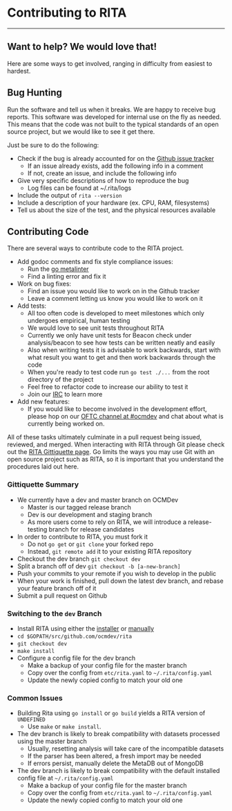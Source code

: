 # Contributing to RITA
---
## Want to help? We would love that!
Here are some ways to get involved, ranging in
difficulty from easiest to hardest.

## Bug Hunting
Run the software and tell us when it breaks. We are happy to receive bug
reports. This software was developed for internal use
on the fly as needed. This means that the code was not built to the
typical standards of an open source project, but we would like to see it get
there.

Just be sure to do the following:
* Check if the bug is already accounted for on the
[Github issue tracker](https://github.com/ocmdev/rita/issues)
  * If an issue already exists, add the following info in a comment
  * If not, create an issue, and include the following info
* Give very specific descriptions of how to reproduce the bug
  * Log files can be found at ~/.rita/logs
* Include the output of `rita --version`
* Include a description of your hardware (ex. CPU, RAM, filesystems)
* Tell us about the size of the test, and the physical resources available

## Contributing Code
There are several ways to contribute code to the RITA project.
* Add godoc comments and fix style compliance issues:
  * Run the [go metalinter](https://github.com/alecthomas/gometalinter)
  * Find a linting error and fix it
* Work on bug fixes:
  * Find an issue you would like to work on in the Github tracker
  * Leave a comment letting us know you would like to work on it
* Add tests:
  * All too often code is developed to meet milestones which only undergoes
  empirical, human testing
  * We would love to see unit tests throughout RITA
  * Currently we only have unit tests for Beacon check under analysis/beacon to
  see how tests can be written neatly and easily
  * Also when writing tests it is advisable to work backwards, start with what
  result you want to get and then work backwards through the code
  * When you're ready to test code run `go test ./...` from the root directory
  of the project
  * Feel free to refactor code to increase our ability to test it
  * Join our [IRC](https://github.com/ocmdev/rita/wiki/RITA-Gittiquette) to
  learn more
* Add new features:
  * If you would like to become involved in the development effort, please hop
   on our [OFTC channel at #ocmdev](https://webchat.oftc.net/?channels=ocmdev)
   and chat about what is currently being worked on.

All of these tasks ultimately culminate in a pull request being issued,
reviewed, and merged. When interacting with RITA through Git please check out
the
[RITA Gittiquette page](https://github.com/ocmdev/rita/wiki/RITA-Gittiquette).
Go limits the ways you may use Git with an open source project such as RITA, so
it is important that you understand the procedures laid out here.

### Gittiquette Summary
* We currently have a dev and master branch on OCMDev
  * Master is our tagged release branch
  * Dev is our development and staging branch
  * As more users come to rely on RITA, we will introduce a release-testing branch
  for release candidates
* In order to contribute to RITA, you must fork it
  * Do not `go get` or `git clone` your forked repo
  * Instead, `git remote add` it to your existing RITA repository
* Checkout the dev branch `git checkout dev`
* Split a branch off of dev `git checkout -b [a-new-branch]`
* Push your commits to your remote if you wish to develop in the public
* When your work is finished, pull down the latest dev branch, and rebase
your feature branch off of it
* Submit a pull request on Github

### Switching to the `dev` Branch
* Install RITA using either the [installer](https://raw.githubusercontent.com/ocmdev/rita/master/install.sh) or
[manually](https://github.com/ocmdev/rita/wiki/Installation)
* `cd $GOPATH/src/github.com/ocmdev/rita`
* `git checkout dev`
* `make install`
* Configure a config file for the dev branch
  * Make a backup of your config file for the master branch
  * Copy over the config from `etc/rita.yaml` to `~/.rita/config.yaml`
  * Update the newly copied config to match your old one

### Common Issues
* Building Rita using `go install` or `go build` yields a RITA version of `UNDEFINED`
  * Use `make` or `make install`.
* The dev branch is likely to break compatibility with datasets processed using
the master branch
  * Usually, resetting analysis will take care of the incompatible datasets
  * If the parser has been altered, a fresh import may be needed
  * If errors persist, manually delete the MetaDB out of MongoDB
* The dev branch is likely to break compatibility with the default installed
config file at `~/.rita/config.yaml`
  * Make a backup of your config file for the master branch
  * Copy over the config from `etc/rita.yaml` to `~/.rita/config.yaml`
  * Update the newly copied config to match your old one
